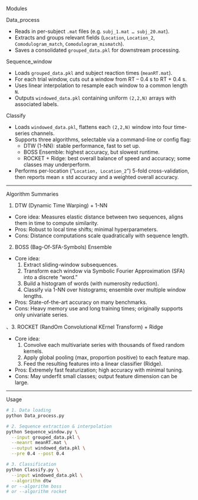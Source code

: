 Modules

 Data_process  
- Reads in per-subject `.mat` files (e.g. `subj_1.mat … subj_20.mat`).  
- Extracts and groups relevant fields (`Location`, `Location_2`, `Comodulogram_match`, `Comodulogram_mismatch`).  
- Saves a consolidated `grouped_data.pkl` for downstream processing.

 Sequence_window  
- Loads `grouped_data.pkl` and subject reaction times (`meanRT.mat`).  
- For each trial window, cuts out a window from RT – 0.4 s to RT + 0.4 s.  
- Uses linear interpolation to resample each window to a common length `N`.  
- Outputs `windowed_data.pkl` containing uniform `(2,2,N)` arrays with associated labels.

 Classify  
- Loads `windowed_data.pkl`, flattens each `(2,2,N)` window into four time-series channels.  
- Supports three algorithms, selectable via a command-line or config flag:
  - DTW (1-NN): stable performance, fast to set up.  
  - BOSS Ensemble: highest accuracy, but slowest runtime.  
  - ROCKET + Ridge: best overall balance of speed and accuracy; some classes may underperform.  
- Performs per-location (“`Location, Location_2`”) 5-fold cross-validation, then reports mean ± std accuracy and a weighted overall accuracy.

---

 Algorithm Summaries

 1. DTW (Dynamic Time Warping) + 1-NN  
- Core idea: Measures elastic distance between two sequences, aligns them in time to compute similarity.  
- Pros: Robust to local time shifts; minimal hyperparameters.  
- Cons: Distance computations scale quadratically with sequence length.

 2. BOSS (Bag-Of-SFA-Symbols) Ensemble  
- Core idea:  
  1. Extract sliding-window subsequences.  
  2. Transform each window via Symbolic Fourier Approximation (SFA) into a discrete “word.”  
  3. Build a histogram of words (with numerosity reduction).  
  4. Classify via 1-NN over histograms; ensemble over multiple window lengths.  
- Pros: State-of-the-art accuracy on many benchmarks.  
- Cons: Heavy memory use and long training times; originally supports only univariate series.

、3. ROCKET (RandOm Convolutional KErnel Transform) + Ridge  
- Core idea:  
  1. Convolve each multivariate series with thousands of fixed random kernels.  
  2. Apply global pooling (max, proportion positive) to each feature map.  
  3. Feed the resulting features into a linear classifier (Ridge).  
- Pros: Extremely fast featurization; high accuracy with minimal tuning.  
- Cons: May underfit small classes; output feature dimension can be large.

---

 Usage

```bash
# 1. Data loading
python Data_process.py

# 2. Sequence extraction & interpolation
python Sequence_window.py \
  --input grouped_data.pkl \
  --meanrt meanRT.mat \
  --output windowed_data.pkl \
  --pre 0.4 --post 0.4

# 3. Classification
python Classify.py \
  --input windowed_data.pkl \
  --algorithm dtw
# or --algorithm boss
# or --algorithm rocket
